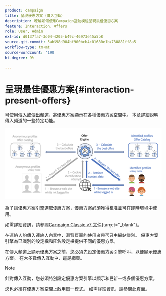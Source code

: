 ```yaml
---
product: campaign
title: 呈現優惠方案（傳入互動）
description: 瞭解如何使用Campaign互動模組呈現最佳優惠方案
feature: Interaction, Offers
role: User, Admin
exl-id: d0137fa7-3d04-4205-b49c-46973e45a5b8
source-git-commit: 5ab598d904bf900bcb4c01680e1b4730881ff8a5
workflow-type: tm+mt
source-wordcount: '190'
ht-degree: 9%

---
```


# 呈現最佳優惠方案{#interaction-present-offers}

可使用[傳入或傳出頻道](interaction-architecture.md#interaction-types)，將優惠方案顯示在各種優惠方案空間中。 本章詳細說明傳入頻道的一些特定功能。

![](assets/inbound-interactions.png)

為了讓優惠方案引擎選取優惠方案，優惠方案必須獲得核准並可在即時環境中使用。

如需詳細資訊，請參閱[Campaign Classic v7 文件](https://experienceleague.adobe.com/docs/campaign-classic/using/managing-offers/managing-an-offer-catalog/approving-and-activating-an-offer.html?lang=zh-Hant#approving-offer-content){target="_blank"}。

在連絡人的傳入連絡人內容中，瀏覽頁面的使用者是否可由網站識別。 優惠方案引擎為已識別的設定檔和匿名設定檔提供不同的優惠方案。

在傳入頻道上顯示優惠方案之前，您必須先設定優惠方案引擎呼叫，以便顯示優惠方案。 在大多數傳入互動中，這是網頁。

>[!NOTE]
>
>針對傳入互動，您必須特別設定優惠方案引擎以顯示和更新一或多個優惠方案。
>
>您也必須在優惠方案空間上啟用單一模式。 如需詳細資訊，請參閱[此頁面](interaction-offer-spaces.md)。
